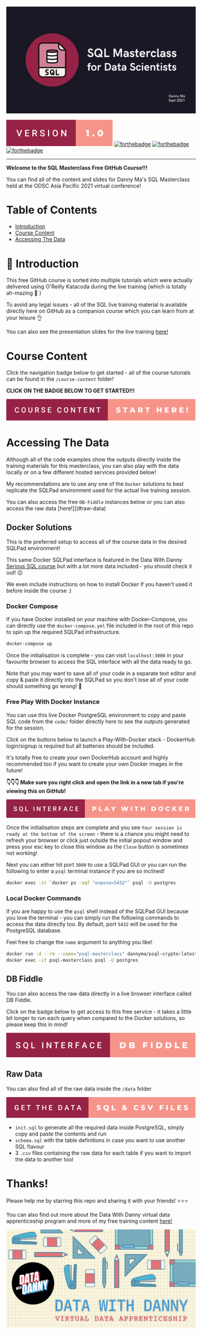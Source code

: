 <p align="center">
    <img src="images/sql-masterclas-banner.png" alt="sql-masterclass-banner">
</p>

[![forthebadge](images/badges/version-1.0.svg)]()
[![forthebadge](https://forthebadge.com/images/badges/powered-by-coffee.svg)]()
[![forthebadge](https://forthebadge.com/images/badges/built-with-love.svg)]()
[![forthebadge](https://forthebadge.com/images/badges/ctrl-c-ctrl-v.svg)]()

---

**Welcome to the SQL Masterclass Free GitHub Course!!!**

You can find all of the content and slides for Danny Ma's SQL Masterclass held at the ODSC Asia Pacific 2021 virtual conference!

# Table of Contents

- [Introduction](#introduction)
- [Course Content](#course-content)
- [Accessing The Data](#accessing-the-data)

# 👋 Introduction

This free GitHub course is sorted into multiple tutorials which were actually delivered using O'Reilly Katacoda during the live training (which is totally ah-mazing 🤩 )

To avoid any legal issues - all of the SQL live training material is available directly here on GitHub as a companion course which you can learn from at your leisure 👌

You can also see the presentation slides for the live training [here!](https://github.com/datawithdanny/sql-masterclass/tree/main/slides/sql-masterclass-odsc-apac-2021.pdf)

# Course Content <a name = "course-content"></a>

Click the navigation badge below to get started - all of the course tutorials can be found in the `/course-content` folder!

**CLICK ON THE BADGE BELOW TO GET STARTED!!!**

[![forthebadge](./images/badges/start-here.svg)](https://github.com/datawithdanny/sql-masterclass/tree/main/course-content/step1.md)

# Accessing The Data <a name = "accessing-the-data"></a>

Although all of the code examples show the outputs directly inside the training materials for this masterclass, you can also play with the data locally or on a few different hosted services provided below!

My recommendations are to use any one of the `Docker` solutions to best replicate the SQLPad environment used for the actual live training session.

You can also access the free `DB-Fiddle` instances below or you can also access the raw data [here!]](#raw-data)

## Docker Solutions

This is the preferred setup to access all of the course data in the desired SQLPad environment!

This same Docker SQLPad interface is featured in the Data With Danny [Serious SQL course](https://www.datawithdanny./com) but with a lot more data included - you should check it out! 😉

We even include instructions on how to install Docker if you haven't used it before inside the course :)

### Docker Compose 

If you have Docker installed on your machine with Docker-Compose, you can directly use the `docker-compose.yml` file included in the root of this repo to spin up the required SQLPad infrastructure.

```bash
docker-compose up
```

Once the initialisation is complete - you can visit `localhost:3000` in your favourite browser to access the SQL interface with all the data ready to go.

Note that you may want to save all of your code in a separate text editor and copy & paste it directly into the SQLPad so you don't lose all of your code should something go wrong! 🥵

### Free Play With Docker Instance <a name = "play-with-docker"></a>

You can use this live Docker PostgreSQL environment to copy and paste SQL code from the `code/` folder directly here to see the outputs generated for the session.

Click on the buttons below to launch a Play-With-Docker stack - DockerHub login/signup is required but all batteries should be included.

It's totally free to create your own DockerHub account and highly recommended too if you want to create your own Docker images in the future!

**👇👇👇 Make sure you right click and open the link in a new tab if you're viewing this on GitHub!**

[![Try in PWD](images/badges/sql-interface-play-with-docker.svg)](https://labs.play-with-docker.com/?stack=https://raw.githubusercontent.com/datawithdanny/sql-masterclass/main/docker-compose.yml)

Once the initialisation steps are complete and you see `Your session is ready at the bottom of the screen` - there is a chance you might need to refresh your browser or click just outside the initial popout window and press your esc key to close this window as the `Close` button is sometimes not working!

Next you can either hit port `3000` to use a SQLPad GUI or you can run the following to enter a `psql` terminal instance if you are so inclined!

```bash
docker exec -it `docker ps -aqf "expose=5432"` psql -U postgres
```

### Local Docker Commands

If you are happy to use the `psql` shell instead of the SQLPad GUI because you love the terminal - you can simply run the following commands to access the data directly too. By default, port `5432` will be used for the PostgreSQL database.

Feel free to change the `name` argument to anything you like!

```bash
docker run -d --rm --name="psql-masterclass" dannyma/psql-crypto:latest
docker exec -it psql-masterclass psql -U postgres
```

## DB Fiddle <a name = "db-fiddle"></a>

You can also access the raw data directly in a live browser interface called DB Fiddle.

Click on the badge below to get access to this free service - it takes a little bit longer to run each query when compared to the Docker solutions, so please keep this in mind!

[![forthebadge](images/badges/sql-interface-db-fiddle.svg)](https://www.db-fiddle.com/f/cnLCK4ChsNfr5ViG6vzePg/7)

## Raw Data <a name = "raw-data"></a>

You can also find all of the raw data inside the `/data` folder

[![forthebadge](images/badges/raw-data.svg)](https://github.com/datawithdanny/sql-masterclass/tree/main/data)

* `init.sql` to generate all the required data inside PostgreSQL, simply copy and paste the contents and run
* `schema.sql` with the table definitions in case you want to use another SQL flavour
* 3 `.csv` files containing the raw data for each table if you want to import the data to another tool

# Thanks!

Please help me by starring this repo and sharing it with your friends! ⭐️⭐️⭐️

You can also find out more about the Data With Danny virtual data apprenticeship program and more of my free training content [here!](https://bit.ly/dwd-info)

<a href="https://bit.ly/dwd-info" target="_blank" rel="noopener noreferrer">
<img src="./course-content/assets/dwd-banner.png"
</a>
